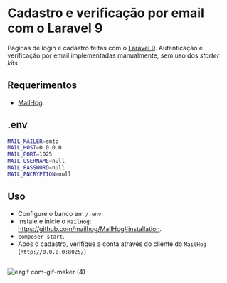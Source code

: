# Cadastro e verificação por email com o Laravel 9
Páginas de login e cadastro feitas com o [Laravel 9](https://laravel.com/docs/9.x/releases). Autenticação e verificação por email implementadas manualmente, sem uso dos *starter kits*.
## Requerimentos
- [MailHog](https://github.com/mailhog/MailHog#installation).
## .env
```bash
MAIL_MAILER=smtp
MAIL_HOST=0.0.0.0
MAIL_PORT=1025
MAIL_USERNAME=null
MAIL_PASSWORD=null
MAIL_ENCRYPTION=null
```
## Uso
- Configure o banco em `/.env`.
- Instale e inicie o `MailHog`: https://github.com/mailhog/MailHog#installation.
- `composer start`.
- Após o cadastro, verifique a conta através do cliente do `MailHog` (`http://0.0.0.0:8025/`)
##
![ezgif com-gif-maker (4)](https://user-images.githubusercontent.com/97701096/215248149-3a08e647-0201-4b12-b390-bb4bffa999a2.gif)
